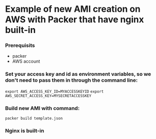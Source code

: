 # Example of new AMI creation on AWS with Packer that have nginx built-in

### Prerequisits

* packer
* AWS account

### Set your access key and id as environment variables, so we don't need to pass them in through the command line:

 `export AWS_ACCESS_KEY_ID=MYACCESSKEYID`
 `export AWS_SECRET_ACCESS_KEY=MYSECRETACCESSKEY`

### Build new AMI with command:

`packer build template.json`

### Nginx is built-in
